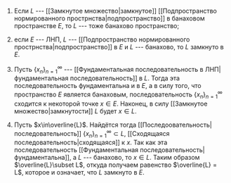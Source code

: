 1)  Если $L$ --- [[Замкнутое множество|замкнутое]] [[Подпространство нормированного прострнства|подпространство]] в банаховом пространстве $E$,
    то $L$ --- тоже банахово пространство;

2)  если $E$ --- ЛНП, $L$ --- [[Подпространство нормированного прострнства|подпространство]] в $E$ и $L$ --- банахово,
    то $L$ замкнуто в $E$.

3) Пусть $\{x_n\}_{n=1}^\infty$ --- [[Фундаментальная последовательность в ЛНП|фундаментальная последовательность]] в $L$. 
Тогда эта последовательность фундаментальна и в $E$, а в силу
того, что пространство $E$ является банаховым, последовательность $\{x_n\}_{n=1}^\infty$ сходится к некоторой точке $x\in E$. 
Наконец, в силу [[Замкнутое множество|замкнутости]] $L$ будет $x\in L$.
4) Пусть $x\in\overline{L}$. 
	Найдётся тогда [[Последоовательность|последовательность]] 	$\{x_n\}_{n=1}^\infty\subset L$, [[Сходящаяся последовательность|сходящаяся]] к $x$. Так как эта последовательность [[Фундаментальная последовательность|фундаментальна]], а $L$ --- банахово, то $x\in L$.
	Таким образом $\overline{L}\subset L$, откуда получаем равенство
	$\overline{L} = L$, которое и означает, что $L$ замкнуто в $E$.
